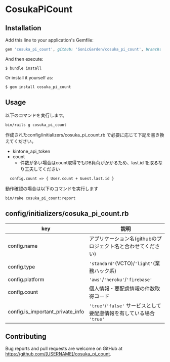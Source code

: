 # CosukaPiCount

## Installation

Add this line to your application's Gemfile:

```ruby
gem 'cosuka_pi_count', github: 'SonicGarden/cosuka_pi_count', branch: 'main'
```

And then execute:

    $ bundle install

Or install it yourself as:

    $ gem install cosuka_pi_count

## Usage

以下のコマンドを実行します。

    bin/rails g cosuka_pi_count

作成されたconfig/initializers/cosuka_pi_count.rb で必要に応じて下記を書き換えてください。

* kintone_api_token
* count
  * 件数が多い場合はcount取得でもDB負荷がかかるため、last.id を取るなり工夫してください
```
  config.count => { User.count + Guest.last.id }
```

動作確認の場合は以下のコマンドを実行します

    bin/rake cosuka_pi_count:report

## config/initializers/cosuka_pi_count.rb
|key|説明|
|---|---|
|config.name|アプリケーション名(githubのプロジェクト名と合わせてください)|
|config.type|`'standard'`(VCTO)/`'light'`(業務ハック系)|
|config.platform|`'aws'`/`'heroku'`/`'firebase'`|
|config.count|個人情報・要配慮情報の件数取得コード|
|config.is_important_private_info|`'true'`/`'false'` サービスとして要配慮情報を有している場合 `'true'`|

## Contributing

Bug reports and pull requests are welcome on GitHub at https://github.com/[USERNAME]/cosuka_pi_count.

